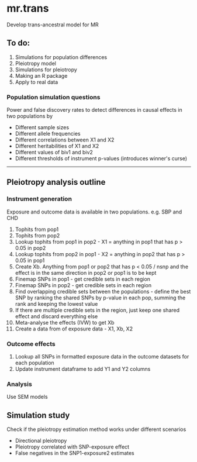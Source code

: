 # mr.trans

Develop trans-ancestral model for MR

## To do:

1. Simulations for population differences
2. Pleiotropy model
3. Simulations for pleiotropy
4. Making an R package
5. Apply to real data


### Population simulation questions

Power and false discovery rates to detect differences in causal effects in two populations by

- Different sample sizes
- Different allele frequencies
- Different correlations between X1 and X2
- Different heritabilities of X1 and X2
- Different values of biv1 and biv2
- Different thresholds of instrument p-values (introduces winner's curse)

---

## Pleiotropy analysis outline

### Instrument generation

Exposure and outcome data is available in two populations. e.g. SBP and CHD

1. Tophits from pop1
2. Tophits from pop2
3. Lookup tophits from pop1 in pop2 - X1 = anything in pop1 that has p > 0.05 in pop2
4. Lookup tophits from pop2 in pop1 - X2 = anything in pop2 that has p > 0.05 in pop1
5. Create Xb. Anything from pop1 or pop2 that has p < 0.05 / nsnp and the effect is in the same direction in pop2 or pop1 is to be kept
6. Finemap SNPs in pop1 - get credible sets in each region
7. Finemap SNPs in pop2 - get credible sets in each region
8. Find overlapping credible sets between the populations - define the best SNP by ranking the shared SNPs by p-value in each pop, summing the rank and keeping the lowest value
9. If there are multiple credible sets in the region, just keep one shared effect and discard everything else
10. Meta-analyse the effects (IVW) to get Xb
11. Create a data from of exposure data - X1, Xb, X2

### Outcome effects

1. Lookup all SNPs in formatted exposure data in the outcome datasets for each population
2. Update instrument dataframe to add Y1 and Y2 columns

### Analysis

Use SEM models

## Simulation study

Check if the pleiotropy estimation method works under different scenarios

- Directional pleiotropy
- Pleiotropy correlated with SNP-exposure effect
- False negatives in the SNP1-exposure2 estimates



